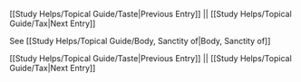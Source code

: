 [[Study Helps/Topical Guide/Taste|Previous Entry]]  ||  [[Study Helps/Topical Guide/Tax|Next Entry]]

 See [[Study Helps/Topical Guide/Body, Sanctity of|Body, Sanctity of]]

[[Study Helps/Topical Guide/Taste|Previous Entry]]  ||  [[Study Helps/Topical Guide/Tax|Next Entry]]